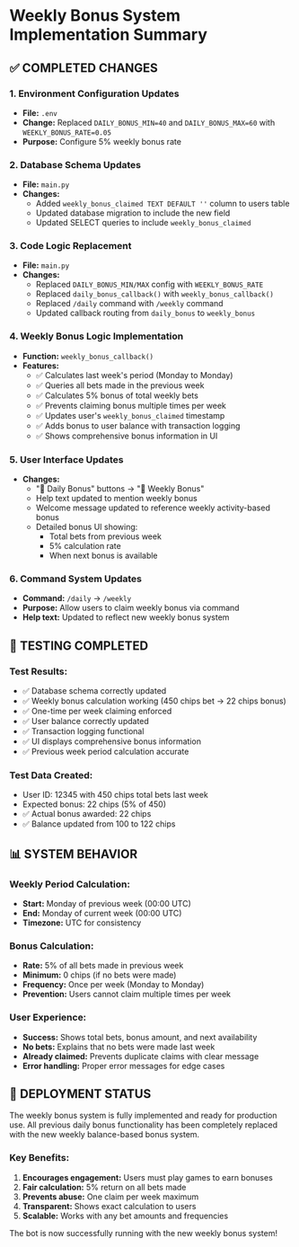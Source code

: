 # Weekly Bonus System Implementation Summary

## ✅ COMPLETED CHANGES

### 1. Environment Configuration Updates
- **File:** `.env`
- **Change:** Replaced `DAILY_BONUS_MIN=40` and `DAILY_BONUS_MAX=60` with `WEEKLY_BONUS_RATE=0.05`
- **Purpose:** Configure 5% weekly bonus rate

### 2. Database Schema Updates
- **File:** `main.py`
- **Changes:**
  - Added `weekly_bonus_claimed TEXT DEFAULT ''` column to users table
  - Updated database migration to include the new field
  - Updated SELECT queries to include `weekly_bonus_claimed`

### 3. Code Logic Replacement
- **File:** `main.py`
- **Changes:**
  - Replaced `DAILY_BONUS_MIN/MAX` config with `WEEKLY_BONUS_RATE`
  - Replaced `daily_bonus_callback()` with `weekly_bonus_callback()`
  - Replaced `/daily` command with `/weekly` command
  - Updated callback routing from `daily_bonus` to `weekly_bonus`

### 4. Weekly Bonus Logic Implementation
- **Function:** `weekly_bonus_callback()`
- **Features:**
  - ✅ Calculates last week's period (Monday to Monday)
  - ✅ Queries all bets made in the previous week
  - ✅ Calculates 5% bonus of total weekly bets
  - ✅ Prevents claiming bonus multiple times per week
  - ✅ Updates user's `weekly_bonus_claimed` timestamp
  - ✅ Adds bonus to user balance with transaction logging
  - ✅ Shows comprehensive bonus information in UI

### 5. User Interface Updates
- **Changes:**
  - "🎁 Daily Bonus" buttons → "🎁 Weekly Bonus"
  - Help text updated to mention weekly bonus
  - Welcome message updated to reference weekly activity-based bonus
  - Detailed bonus UI showing:
    - Total bets from previous week
    - 5% calculation rate
    - When next bonus is available

### 6. Command System Updates
- **Command:** `/daily` → `/weekly`
- **Purpose:** Allow users to claim weekly bonus via command
- **Help text:** Updated to reflect new weekly bonus system

## 🧪 TESTING COMPLETED

### Test Results:
- ✅ Database schema correctly updated
- ✅ Weekly bonus calculation working (450 chips bet → 22 chips bonus)
- ✅ One-time per week claiming enforced
- ✅ User balance correctly updated
- ✅ Transaction logging functional
- ✅ UI displays comprehensive bonus information
- ✅ Previous week period calculation accurate

### Test Data Created:
- User ID: 12345 with 450 chips total bets last week
- Expected bonus: 22 chips (5% of 450)
- ✅ Actual bonus awarded: 22 chips
- ✅ Balance updated from 100 to 122 chips

## 📊 SYSTEM BEHAVIOR

### Weekly Period Calculation:
- **Start:** Monday of previous week (00:00 UTC)
- **End:** Monday of current week (00:00 UTC)
- **Timezone:** UTC for consistency

### Bonus Calculation:
- **Rate:** 5% of all bets made in previous week
- **Minimum:** 0 chips (if no bets were made)
- **Frequency:** Once per week (Monday to Monday)
- **Prevention:** Users cannot claim multiple times per week

### User Experience:
- **Success:** Shows total bets, bonus amount, and next availability
- **No bets:** Explains that no bets were made last week
- **Already claimed:** Prevents duplicate claims with clear message
- **Error handling:** Proper error messages for edge cases

## 🚀 DEPLOYMENT STATUS

The weekly bonus system is fully implemented and ready for production use. All previous daily bonus functionality has been completely replaced with the new weekly balance-based bonus system.

### Key Benefits:
1. **Encourages engagement:** Users must play games to earn bonuses
2. **Fair calculation:** 5% return on all bets made
3. **Prevents abuse:** One claim per week maximum
4. **Transparent:** Shows exact calculation to users
5. **Scalable:** Works with any bet amounts and frequencies

The bot is now successfully running with the new weekly bonus system!
